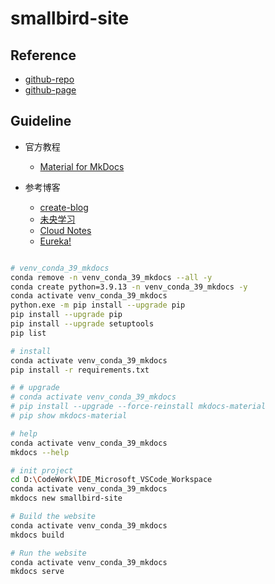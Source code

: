 # smallbird-site

## Reference

- [github-repo](https://github.com/tishenme/smallbird-site)
- [github-page](https://tishenme.github.io/smallbird-site)

## Guideline

- 官方教程

  - [Material for MkDocs](https://squidfunk.github.io/mkdocs-material/getting-started/)

- 参考博客

  - [create-blog](https://github.com/mkdocs-material/create-blog/blob/main/mkdocs.yml)
  - [未央学习](https://weyoung-learn.github.io/skills/mkdocs/)
  - [Cloud Notes](https://notes.lzwang.ltd/Python/)
  - [Eureka!](http://www.cuishuaiwen.com:8000/zh/PROJECT/TECH-BLOG/mkdocs_and_material/)

```bash

# venv_conda_39_mkdocs
conda remove -n venv_conda_39_mkdocs --all -y
conda create python=3.9.13 -n venv_conda_39_mkdocs -y
conda activate venv_conda_39_mkdocs
python.exe -m pip install --upgrade pip
pip install --upgrade pip
pip install --upgrade setuptools
pip list

# install
conda activate venv_conda_39_mkdocs
pip install -r requirements.txt

# # upgrade
# conda activate venv_conda_39_mkdocs
# pip install --upgrade --force-reinstall mkdocs-material
# pip show mkdocs-material

# help
conda activate venv_conda_39_mkdocs
mkdocs --help

# init project
cd D:\CodeWork\IDE_Microsoft_VSCode_Workspace
conda activate venv_conda_39_mkdocs
mkdocs new smallbird-site

# Build the website
conda activate venv_conda_39_mkdocs
mkdocs build

# Run the website
conda activate venv_conda_39_mkdocs
mkdocs serve

```
